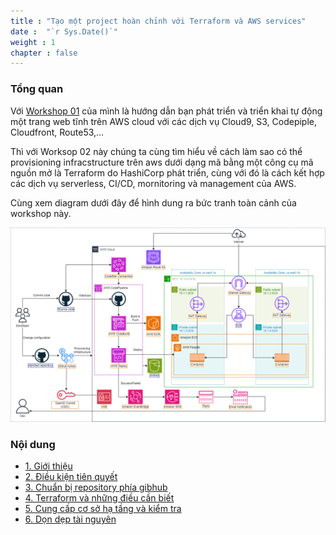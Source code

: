 ```yaml
---
title : "Tạo một project hoàn chỉnh với Terraform và AWS services"
date :  "`r Sys.Date()`" 
weight : 1 
chapter : false
---
```


### Tổng quan

Với [Workshop 01](https://bibichannel.github.io/workshop-01/vi/) của mình là hướng dẫn bạn phát triển và triển khai tự động một trang web tĩnh trên AWS cloud với các dịch vụ Cloud9, S3, Codepiple, Cloudfront, Route53,...

Thì với Worksop 02 này chúng ta cùng tìm hiểu về cách làm sao có thể provisioning infracstructure trên aws dưới dạng mã bằng một công cụ mã nguồn mở là Terraform do HashiCorp phát triển, cùng với đó là cách kết hợp các dịch vụ serverless, CI/CD, mornitoring và management của AWS.

Cùng xem diagram dưới đây để hình dung ra bức tranh toàn cảnh của workshop này.

![IMAGE](/images/1-introduce/001-introduce.png)

### Nội dung
- [1. Giới thiệu](./1-introduce/)
- [2. Điều kiện tiên quyết](./2-prerequisites/)
- [3. Chuẩn bị repository phía gibhub](./3-setupGithub/)
- [4. Terraform và những điều cần biết](./4-knowledgeTerraform/)
- [5. Cung cấp cơ sở hạ tầng và kiểm tra ](./5-provisioning&Testing/)
- [6. Dọn dẹp tài nguyên](./6-cleanup/)